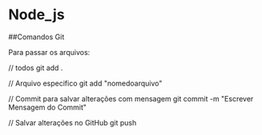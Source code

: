 # Node_js

##Comandos Git

Para passar os arquivos:

// todos
git add .

// Arquivo especifico
git add "nomedoarquivo"

// Commit para salvar alterações com mensagem
git commit -m "Escrever Mensagem do Commit"

// Salvar alterações no GitHub
git push